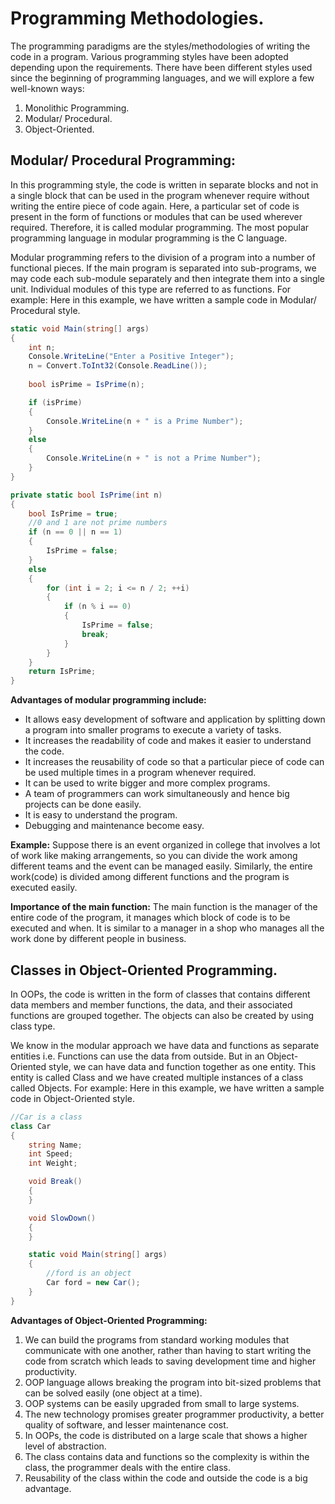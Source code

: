 # Programming Methodologies.
The programming paradigms are the styles/methodologies of writing the code in a program. Various programming styles have been adopted depending upon the requirements. There have been different styles used since the beginning of programming languages, and we will explore a few well-known ways:
1. Monolithic Programming.
2. Modular/ Procedural.
3. Object-Oriented.

## Modular/ Procedural Programming:
In this programming style, the code is written in separate blocks and not in a single block that can be used in the program whenever require without writing the entire piece of code again. Here, a particular set of code is present in the form of functions or modules that can be used wherever required. Therefore, it is called modular programming. The most popular programming language in modular programming is the C language.

Modular programming refers to the division of a program into a number of functional pieces. If the main program is separated into sub-programs, we may code each sub-module separately and then integrate them into a single unit. Individual modules of this type are referred to as functions. For example: Here in this example, we have written a sample code in Modular/ Procedural style.

```cs
static void Main(string[] args)
{
    int n;
    Console.WriteLine("Enter a Positive Integer");
    n = Convert.ToInt32(Console.ReadLine());
    
    bool isPrime = IsPrime(n);

    if (isPrime)
    {
        Console.WriteLine(n + " is a Prime Number");
    }
    else
    {
        Console.WriteLine(n + " is not a Prime Number");
    }
}

private static bool IsPrime(int n)
{
    bool IsPrime = true;
    //0 and 1 are not prime numbers
    if (n == 0 || n == 1)
    {
        IsPrime = false;
    }
    else
    {
        for (int i = 2; i <= n / 2; ++i)
        {
            if (n % i == 0)
            {
                IsPrime = false;
                break;
            }
        }
    }
    return IsPrime;
}
```

**Advantages of modular programming include:**
* It allows easy development of software and application by splitting down a program into smaller programs to execute a variety of tasks.
* It increases the readability of code and makes it easier to understand the code.
* It increases the reusability of code so that a particular piece of code can be used multiple times in a program whenever required.
* It can be used to write bigger and more complex programs.
* A team of programmers can work simultaneously and hence big projects can be done easily.
* It is easy to understand the program.
* Debugging and maintenance become easy.

**Example:** Suppose there is an event organized in college that involves a lot of work like making arrangements, so you can divide the work among different teams and the event can be managed easily. Similarly, the entire work(code) is divided among different functions and the program is executed easily.

**Importance of the main function:** The main function is the manager of the entire code of the program, it manages which block of code is to be executed and when. It is similar to a manager in a shop who manages all the work done by different people in business.

## Classes in Object-Oriented Programming.
In OOPs, the code is written in the form of classes that contains different data members and member functions, the data, and their associated functions are grouped together. The objects can also be created by using class type.

We know in the modular approach we have data and functions as separate entities i.e. Functions can use the data from outside. But in an Object-Oriented style, we can have data and function together as one entity. This entity is called Class and we have created multiple instances of a class called Objects. For example: Here in this example, we have written a sample code in Object-Oriented style.

```cs
//Car is a class
class Car
{
    string Name;
    int Speed;
    int Weight;

    void Break()
    {
    }

    void SlowDown()
    {
    }

    static void Main(string[] args)
    {
        //ford is an object
        Car ford = new Car();
    }
}
```

**Advantages of Object-Oriented Programming:**
1. We can build the programs from standard working modules that communicate with one another, rather than having to start writing the code from scratch which leads to saving development time and higher productivity.
2. OOP language allows breaking the program into bit-sized problems that can be solved easily (one object at a time).
3. OOP systems can be easily upgraded from small to large systems.
4. The new technology promises greater programmer productivity, a better quality of software, and lesser maintenance cost.
5. In OOPs, the code is distributed on a large scale that shows a higher level of abstraction.
6. The class contains data and functions so the complexity is within the class, the programmer deals with the entire class.
7. Reusability of the class within the code and outside the code is a big advantage.